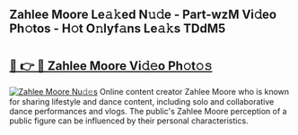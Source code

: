 ## Zahlee Moore Le𝚊𝚔ed N𝚞𝚍e - Part-wzM Vi𝚍eo Ph𝚘tos - H𝚘t O𝚗lyf𝚊ns Le𝚊𝚔s TDdM5

# <h2><a href="http://hf05fvz.feru.top/?c=Zahlee+Moore">🔗 👉 🔴 Zahlee Moore Vi𝚍𝚎o Ph𝚘t𝚘𝚜</a></h2>

[![Zahlee Moore Nu𝚍𝚎s](https://i.imgur.com/0TWrTi3.gif)](http://hf05fvz.feru.top/?c=Zahlee+Moore)
Online content creator Zahlee Moore who is known for sharing lifestyle and dance content, including solo and collaborative dance performances and vlogs. The public's Zahlee Moore perception of a public figure can be influenced by their personal characteristics. 
